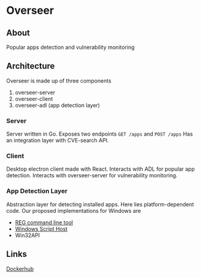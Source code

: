 # Overseer

## About
Popular apps detection and vulnerability monitoring

## Architecture
Overseer is made up of three components
1. overseer-server
2. overseer-client
3. overseer-adl (app detection layer)

### Server
Server written in Go.
Exposes two endpoints `GET /apps` and `POST /apps`
Has an integration layer with CVE-search API.

### Client
Desktop electron client made with React.
Interacts with ADL for popular app detection.
Interacts with overseer-server for vulnerability monitoring.

### App Detection Layer
Abstraction layer for detecting installed apps.
Here lies platform-dependent code.
Our proposed implementations for Windows are
+ [REG command line tool](https://www.npmjs.com/package/winreg)
+ [Windows Script Host](https://www.npmjs.com/package/regedit)
+ Win32API

## Links
[Dockerhub](https://hub.docker.com/r/stelimx/overseer)

